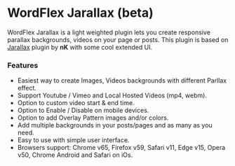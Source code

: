 # WordFlex Jarallax (beta)
WordFlex Jarallax is a light weighted plugin lets you create responsive parallax backgrounds, videos on your page or posts. This plugin is based on [Jarallax](https://github.com/nk-o/jarallax) plugin by **nK** with some cool extended UI.

### Features
* Easiest way to create Images, Videos backgrounds with different Parllax effect.
* Support Youtube / Vimeo and Local Hosted Videos (mp4, webm).
* Option to custom video start & end time.
* Option to Enable / Disable on mobile devices.
* Option to add Overlay Pattern images and/or colors.
* Add multiple backgrounds in your posts/pages and as many as you need.
* Easy to use with simple user interface.
* Browsers support: Chrome v65, Firefox v59, Safari v11, Edge v15, Opera v50, Chrome Android and Safari on iOs.

